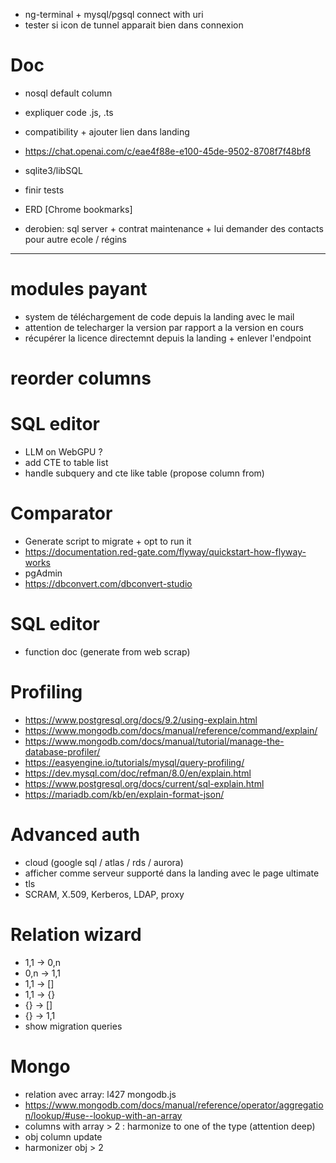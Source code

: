 - ng-terminal + mysql/pgsql connect with uri
- tester si icon de tunnel apparait bien dans connexion



# Doc
- nosql default column
- expliquer code .js, .ts
- compatibility + ajouter lien dans landing
- https://chat.openai.com/c/eae4f88e-e100-45de-9502-8708f7f48bf8



- sqlite3/libSQL
- finir tests
- ERD [Chrome bookmarks]
- derobien: sql server + contrat maintenance + lui demander des contacts pour autre ecole / régins



----------------------------------------------------------





# modules payant
- system de téléchargement de code depuis la landing avec le mail
- attention de telecharger la version par rapport a la version en cours
- récupérer la licence directemnt depuis la landing + enlever l'endpoint


# reorder columns


# SQL editor
- LLM on WebGPU ?
- add CTE to table list
- handle subquery and cte like table (propose column from)


# Comparator
- Generate script to migrate + opt to run it
- https://documentation.red-gate.com/flyway/quickstart-how-flyway-works
- pgAdmin
- https://dbconvert.com/dbconvert-studio


# SQL editor
- function doc (generate from web scrap)


# Profiling
- https://www.postgresql.org/docs/9.2/using-explain.html
- https://www.mongodb.com/docs/manual/reference/command/explain/
- https://www.mongodb.com/docs/manual/tutorial/manage-the-database-profiler/
- https://easyengine.io/tutorials/mysql/query-profiling/
- https://dev.mysql.com/doc/refman/8.0/en/explain.html
- https://www.postgresql.org/docs/current/sql-explain.html
- https://mariadb.com/kb/en/explain-format-json/


# Advanced auth 
- cloud (google sql / atlas / rds / aurora)
- afficher comme serveur supporté dans la landing avec le page ultimate
- tls
- SCRAM, X.509, Kerberos, LDAP, proxy


# Relation wizard
- 1,1 -> 0,n
- 0,n -> 1,1
- 1,1 -> []
- 1,1 -> {}
- {} -> []
- {} -> 1,1
- show migration queries


# Mongo
- relation avec array: l427 mongodb.js
- https://www.mongodb.com/docs/manual/reference/operator/aggregation/lookup/#use--lookup-with-an-array
- columns with array > 2 : harmonize to one of the type (attention deep)
- obj column update
- harmonizer obj > 2
